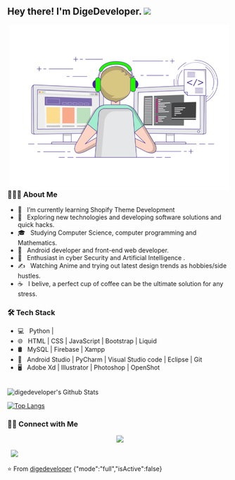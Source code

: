 <h2> Hey there! I'm DigeDeveloper. <img src="https://github.com/souvikguria98/souvikguria98/blob/master/Hi.gif" width="25"></h2>
<img align="right" alt="GIF" src="https://raw.githubusercontent.com/devSouvik/devSouvik/master/gif3.gif" width="500"/>

<h3> 👨🏻‍💻 About Me </h3>

- 🔭 &nbsp; I’m currently learning Shopify Theme Development
- 🤔 &nbsp; Exploring new technologies and developing software solutions and quick hacks.
- 🎓 &nbsp; Studying Computer Science, computer programming and Mathematics.
- 💼 &nbsp; Android developer and front-end web developer.
- 🌱 &nbsp; Enthusiast in cyber Security and Artificial Intelligence .
- ✍️ &nbsp; Watching Anime and trying out latest design trends as hobbies/side hustles.
- ☕ &nbsp; I belive, a perfect cup of coffee can be the ultimate solution for any stress. 

<h3>🛠 Tech Stack</h3>

- 💻 &nbsp; Python |   
- 🌐 &nbsp; HTML | CSS | JavaScript | Bootstrap | Liquid
- 🛢 &nbsp; MySQL | Firebase | Xampp
- 🔧 &nbsp; Android Studio | PyCharm | Visual Studio code | Eclipse | Git
- 🖥 &nbsp; Adobe Xd | Illustrator | Photoshop | OpenShot

<br>

<img align="center" src="https://github-readme-stats.vercel.app/api?username=digedeveloper&include_all_commits=true&count_private=true&show_icons=true&line_height=20&title_color=7A7ADB&icon_color=2234AE&text_color=D3D3D3&bg_color=0,000000,130F40" alt="digedeveloper's Github Stats">

</br>

[![Top Langs](https://github-readme-stats.vercel.app/api/top-langs/?username=digedeveloper&layout=compact&text_color=daf7dc&bg_color=151515)](https://github.com/digedeveloper/github-readme-stats)


<h3> 🤝🏻 Connect with Me </h3>

<p align="center">
&nbsp; <a href="https://twitter.com/digepreneurs" target="_blank" rel="noopener noreferrer"><img src="https://img.icons8.com/plasticine/100/000000/twitter.png" width="50" /></a>  

&nbsp; <a href="mailto:digepreneurs@gmail.com" target="_blank" rel="noopener noreferrer"><img src="https://img.icons8.com/plasticine/100/000000/gmail.png"  width="50" /></a>
</p>

⭐️ From [digedeveloper](https://github.com/digedeveloper)
{"mode":"full","isActive":false}
